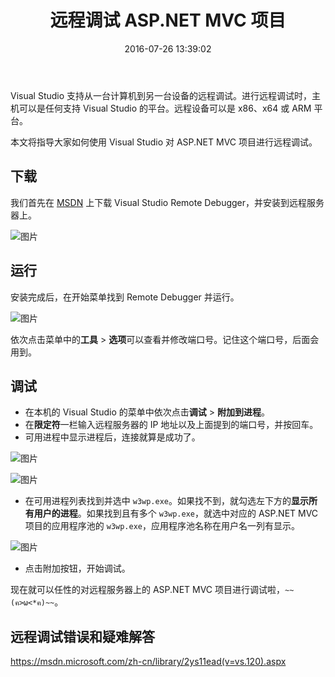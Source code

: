 ﻿---
title: 远程调试 ASP.NET MVC 项目
date: 2016-07-26 13:39:02
permalink: remote-debugger
categories:
- 技术
tags:
- ASP.NET MVC
- 调试
---

Visual Studio 支持从一台计算机到另一台设备的远程调试。进行远程调试时，主机可以是任何支持 Visual Studio 的平台。远程设备可以是 x86、x64 或 ARM 平台。

本文将指导大家如何使用 Visual Studio 对 ASP.NET MVC 项目进行远程调试。

<!-- more -->

## 下载

我们首先在 [MSDN][1] 上下载 Visual Studio Remote Debugger，并安装到远程服务器上。

![图片](https://oawrwnnqp.qnssl.com/2016/07/26/remote-debugger/~4Y6_65UB%60S8WH_4%5B3QWQU9.png)

## 运行

安装完成后，在开始菜单找到 Remote Debugger 并运行。

![图片](https://oawrwnnqp.qnssl.com/2016/07/26/remote-debugger/8_%7D%7D67RW_O8%28GUAD@S@~0DN.png)

依次点击菜单中的**工具** > **选项**可以查看并修改端口号。记住这个端口号，后面会用到。

## 调试

- 在本机的 Visual Studio 的菜单中依次点击**调试** > **附加到进程**。
- 在**限定符**一栏输入远程服务器的 IP 地址以及上面提到的端口号，并按回车。
- 可用进程中显示进程后，连接就算是成功了。

![图片](https://oawrwnnqp.qnssl.com/2016/07/26/remote-debugger/C%5BAJP0_D%7DJ40C6S%29QNIM9@4.png)

![图片](https://oawrwnnqp.qnssl.com/2016/07/26/remote-debugger/65%5BX~WR7%60YUMW@%7BBZS%7BE762.png)

- 在可用进程列表找到并选中 `w3wp.exe`。如果找不到，就勾选左下方的**显示所有用户的进程**。如果找到且有多个 `w3wp.exe`，就选中对应的 ASP.NET MVC 项目的应用程序池的 `w3wp.exe`，应用程序池名称在用户名一列有显示。

![图片](https://oawrwnnqp.qnssl.com/2016/07/26/remote-debugger/LCLE%5D6@%5BIQL@%5BVC@66%7DFGWW.png)

- 点击附加按钮，开始调试。

现在就可以任性的对远程服务器上的 ASP.NET MVC 项目进行调试啦，`~~(ฅ>ω<*ฅ)~~`。

## 远程调试错误和疑难解答

https://msdn.microsoft.com/zh-cn/library/2ys11ead(v=vs.120).aspx

[1]: https://msdn.microsoft.com/zh-cn/library/bt727f1t(v=vs.120).aspx#BKMK_Installing_the_Remote_Tools
